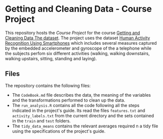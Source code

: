 # Getting and Cleaning Data - Course Project

This repository hosts the *Course Project* 
for the course [Getting and Cleaning Data The dataset](https://www.coursera.org/learn/data-cleaning). The project uses the
dataset [Human Activity Recognition Using Smartphones](http://archive.ics.uci.edu/ml/datasets/Human+Activity+Recognition+Using+Smartphones)
which includes several measures captured by the embedded accelerometer and gyroscope
of the a telephone while the subjects perfom six different activities (walking, 
walking downstairs, walking upstairs, sitting, standing and laying).

## Files

The repository contains the following files:

* The `CodeBook.md` file describes the data, the meaning of the variables and the transformations 
performed to clean up the data.
* The `run_analysis.R` contains all the code following all the steps indicated in
the project's guide. Its read the files `features.txt` and `activity_labels.txt`
from the current directory and the sets contained in the `train` and `test` folders.
* The `tidy_data_means` contains the relevant averages required n 
a tidy file using the specifications of the project's guide.



